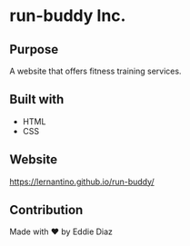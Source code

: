 # run-buddy Inc.

## Purpose
A website that offers fitness training services.

## Built with
* HTML
* CSS

## Website 
https://lernantino.github.io/run-buddy/

## Contribution 
Made with ❤️ by Eddie Diaz
